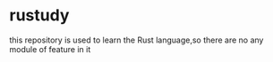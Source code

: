 # rustudy
this repository is used to learn the Rust language,so there are no any module of feature in it
